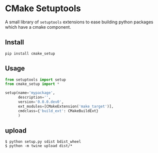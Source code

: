 # CMake Setuptools

A small library of `setuptools` extensions to ease building python packages which have a cmake component.

## Install

`pip install cmake_setup`

## Usage

```python
from setuptools import setup
from cmake_setup import *

setup(name='mypackage',
      description='',
      version='0.0.0.dev0',
      ext_modules=[CMakeExtension('make_target')],
      cmdclass={'build_ext': CMakeBuildExt}
      )
```

## upload

```
$ python setup.py sdist bdist_wheel
$ python -m twine upload dist/*
```
